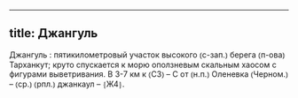 
---
title: Джангуль
---
Джангуль
: пятикилометровый участок высокого ⦅с-зап.⦆ берега ⦅п-ова⦆ Тарханкут; круто спускается к морю оползневым скальным хаосом с фигурами выветривания. В 3-7 км к ⦅СЗ⦆ – С от ⦅н.п.⦆ Оленевка ⦅Черном.⦆ – ⦅ср.⦆ ⦅рпл.⦆ джанкаул – ⦃Ж4⦄.
